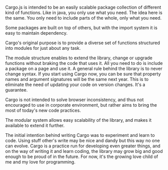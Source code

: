 Cargo.js is intended to be an easily scalable package collection of different kind of functions. Like in java, you only use what you need. The idea here is the same. You only need to include parts of the whole, only what you need.

Some packages are built on top of others, but with the import system it is easy to maintain dependency.

Cargo's original purpose is to provide a diverse set of functions structured into modules for just about any task.

The module structure enables to extend the library, change or upgrade functions without braking the code that uses it. All you need to do is include a package on a page and use it. A general rule behind the library is to never change syntax. If you start using Cargo now, you can be sure that property names and argument signatures will be the same next year. This is to eliminate the need of updating your code on version changes. It's a guarantee.

Cargo is not intended to solve browser inconsistency, and thus not encouraged to use in corporate environment, but rather aims to bring the most of today's new code practices.

The modular system allows easy scalability of the library, and makes it available to extend it further.

The initial intention behind writing Cargo was to experiment and learn to code. Using stuff other's write may be nice and dandy but this way no one can evolve. Cargo is a practice run for developing even greater things, and on the way of writing it and learn coding, the library may grow big and good enough to be proud of in the future. For now, it's the growing love child of me and my love for programming.